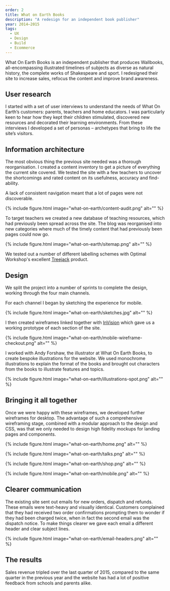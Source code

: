 ```yaml
---
order: 2
title: What on Earth Books
description: "A redesign for an independent book publisher"
year: 2014–2015
tags:
  - UX
  - Design
  - Build
  - Ecommerce
---
```


What On Earth Books is an independent publisher that produces Wallbooks, all-encompassing illustrated timelines of subjects as diverse as natural history, the complete works of Shakespeare and sport. I redesigned their site to increase sales, refocus the content and improve brand awareness.

## User research

I started with a set of user interviews to understand the needs of What On Earth’s customers: parents, teachers and home educators. I was particularly keen to hear how they kept their children stimulated, discovered new resources and decorated their learning environments. From these interviews I developed a set of personas – archetypes that bring to life the site’s visitors.

## Information architecture

The most obvious thing the previous site needed was a thorough reorganisation. I created a content inventory to get a picture of everything the current site covered. We tested the site with a few teachers to uncover the shortcomings and rated content on its usefulness, accuracy and find-ability.

A lack of consistent navigation meant that a lot of pages were not discoverable.

{% include figure.html image="what-on-earth/content-audit.png" alt="" %}

To target teachers we created a new database of teaching resources, which had previously been spread across the site. The blog was reorganised into new categories where much of the timely content that had previously been pages could now go.

{% include figure.html image="what-on-earth/sitemap.png" alt="" %}

We tested out a number of different labelling schemes with Optimal Workshop's excellent [Treejack](https://www.optimalworkshop.com/treejack) product.

## Design

We split the project into a number of sprints to complete the design, working through the four main channels. 

For each channel I began by sketching the experience for mobile.

{% include figure.html image="what-on-earth/sketches.jpg" alt="" %}

I then created wireframes linked together with [InVision](https://www.invisionapp.com/) which gave us a working prototype of each section of the site.

{% include figure.html image="what-on-earth/mobile-wireframe-checkout.png" alt="" %}

I worked with Andy Forshaw, the illustrator at What On Earth Books, to create bespoke illustrations for the website. We used monochrome illustrations to explain the format of the books and brought out characters from the books to illustrate features and topics.

{% include figure.html image="what-on-earth/illustrations-spot.png" alt="" %}

## Bringing it all together

Once we were happy with these wireframes, we developed further wireframes for desktop. The advantage of such a comprehensive wireframing stage, combined with a modular approach to the design and CSS, was that we only needed to design high fidelity mockups for landing pages and components.

{% include figure.html image="what-on-earth/home.png" alt="" %}

{% include figure.html image="what-on-earth/talks.png" alt="" %}

{% include figure.html image="what-on-earth/shop.png" alt="" %}

{% include figure.html image="what-on-earth/mobile.png" alt="" %}

## Clearer communication

The existing site sent out emails for new orders, dispatch and refunds. These emails were text-heavy and visually identical. Customers complained that they had received two order confirmations prompting them to wonder if they had been charged twice, when in fact the second email was the dispatch notice. To make things clearer we gave each email a different header and clear subject lines.

{% include figure.html image="what-on-earth/email-headers.png" alt="" %}


## The results

Sales revenue tripled over the last quarter of 2015, compared to the same quarter in the previous year and the website has had a lot of positive feedback from schools and parents alike.